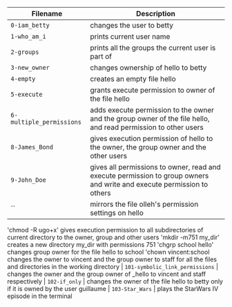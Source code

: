 | Filename | Description |
| --- | --- |
| `0-iam_betty` | changes the user to betty
| `1-who_am_i` | prints current user name
| `2-groups` | prints all the groups the current user is part of
| `3-new_owner` | changes ownership of hello to betty
| `4-empty` | creates an empty file hello
| `5-execute` | grants execute permission to owner of the file hello
| `6-multiple_permissions` | adds execute permission to the owner and the group owner of the file hello, and read permission to other users
| `8-James_Bond` | gives execution permission of hello to the owner, the group owner and the other users
| `9-John_Doe` | gives all permissions to owner, read and execute permission to group owners and write and execute permission to others
| `` | mirrors the file olleh's permission settings on hello
'chmod -R ugo+x' gives execution permission to all subdirectories of current directory to the owner, group and other users
'mkdir -m751 my_dir' creates a new directory my_dir with permissions 751
'chgrp school hello' changes group owner for the file hello to school
'chown vincent:school  changes the owner to vincent and the group owner to staff for all the files and directories in the working directory
| `101-symbolic_link_permissions` | changes the owner and the group owner of _hello to vincent and staff respectively
| `102-if_only` | changes the owner of the file hello to betty only if it is owned by the user guillaume
| `103-Star_Wars` | plays the StarWars IV episode in the terminal
